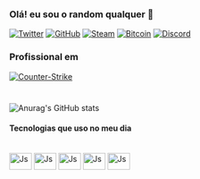 
### Olá! eu sou o random qualquer 🤚

[![Twitter](https://img.shields.io/badge/Twitter-1DA1F2?style=for-the-badge&logo=twitter&logoColor=white)](https://twitter.com/SkzZero)
[![GitHub](https://img.shields.io/badge/GitHub-100000?style=for-the-badge&logo=github&logoColor=white)](https://github.com/LcsZro)
[![Steam](https://img.shields.io/badge/Steam-000000?style=for-the-badge&logo=steam&logoColor=white)](link)
[![Bitcoin](https://img.shields.io/badge/Bitcoin-000000?style=for-the-badge&logo=bitcoin&logoColor=white)](link)
[![Discord](https://img.shields.io/badge/Discord-7289DA?style=for-the-badge&logo=discord&logoColor=white)](link)


### Profissional em  
[![Counter-Strike](https://img.shields.io/badge/Counter_Strike-000000?style=for-the-badge&logo=counter-strike&logoColor=white)](link)

 #

![Anurag's GitHub stats](https://github-readme-stats.vercel.app/api?username=anuraghazra&show_icons=true&theme=dracula)

#### Tecnologias que uso no meu dia

<div style='display: incline_block'><br/>
    <img align="center" alt="Js" height="30" width="40" src="https://cdn.jsdelivr.net/gh/devicons/devicon/icons/javascript/javascript-original.svg">
    <img align="center" alt="Js" height="30" width="40" src="https://cdn.jsdelivr.net/gh/devicons/devicon/icons/html5/html5-plain.svg">
    <img align="center" alt="Js" height="30" width="40" src="https://cdn.jsdelivr.net/gh/devicons/devicon/icons/css3/css3-original.svg">
     <img align="center" alt="Js" height="30" width="40" src="https://cdn.jsdelivr.net/gh/devicons/devicon/icons/nodejs/nodejs-original.svg">
     <img align="center" alt="Js" height="30" width="40" src="https://cdn.jsdelivr.net/gh/devicons/devicon/icons/git/git-original.svg">
     
</div>

